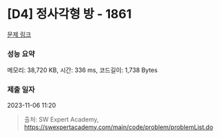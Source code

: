 # [D4] 정사각형 방 - 1861 

[문제 링크](https://swexpertacademy.com/main/code/problem/problemDetail.do?contestProbId=AV5LtJYKDzsDFAXc) 

### 성능 요약

메모리: 38,720 KB, 시간: 336 ms, 코드길이: 1,738 Bytes

### 제출 일자

2023-11-06 11:20



> 출처: SW Expert Academy, https://swexpertacademy.com/main/code/problem/problemList.do